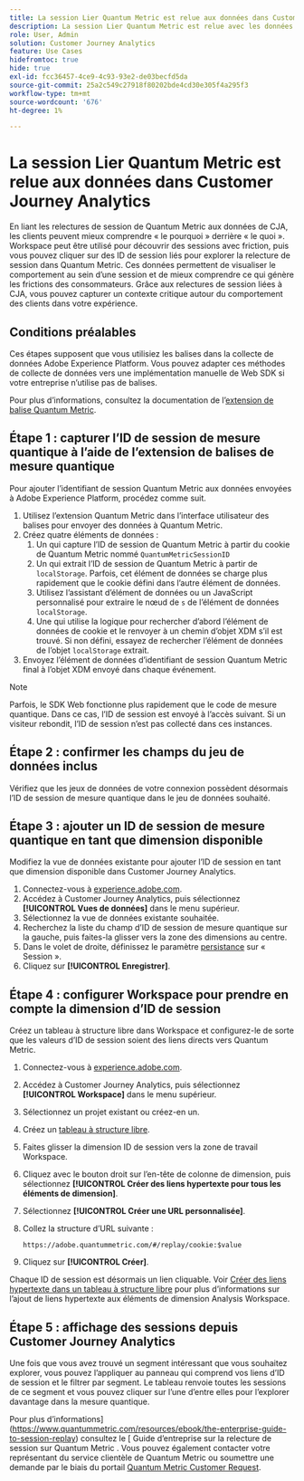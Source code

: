 ```yaml
---
title: La session Lier Quantum Metric est relue aux données dans Customer Journey Analytics
description: La session Lier Quantum Metric est relue avec les données de CJA pour mieux comprendre le « pourquoi » derrière le « quoi ».
role: User, Admin
solution: Customer Journey Analytics
feature: Use Cases
hidefromtoc: true
hide: true
exl-id: fcc36457-4ce9-4c93-93e2-de03becfd5da
source-git-commit: 25a2c549c27918f80202bde4cd30e305f4a295f3
workflow-type: tm+mt
source-wordcount: '676'
ht-degree: 1%

---
```


# La session Lier Quantum Metric est relue aux données dans Customer Journey Analytics

En liant les relectures de session de Quantum Metric aux données de CJA, les clients peuvent mieux comprendre « le pourquoi » derrière « le quoi ».  Workspace peut être utilisé pour découvrir des sessions avec friction, puis vous pouvez cliquer sur des ID de session liés pour explorer la relecture de session dans Quantum Metric.  Ces données permettent de visualiser le comportement au sein d’une session et de mieux comprendre ce qui génère les frictions des consommateurs.  Grâce aux relectures de session liées à CJA, vous pouvez capturer un contexte critique autour du comportement des clients dans votre expérience.

## Conditions préalables

Ces étapes supposent que vous utilisiez les balises dans la collecte de données Adobe Experience Platform. Vous pouvez adapter ces méthodes de collecte de données vers une implémentation manuelle de Web SDK si votre entreprise n’utilise pas de balises.

Pour plus d’informations, consultez la documentation de l’[extension de balise Quantum Metric](https://experienceleague.adobe.com/en/docs/experience-platform/destinations/catalog/analytics/quantum-metric).

## Étape 1 : capturer l’ID de session de mesure quantique à l’aide de l’extension de balises de mesure quantique

Pour ajouter l’identifiant de session Quantum Metric aux données envoyées à Adobe Experience Platform, procédez comme suit.

1. Utilisez l’extension Quantum Metric dans l’interface utilisateur des balises pour envoyer des données à Quantum Metric.
1. Créez quatre éléments de données :
   1. Un qui capture l’ID de session de Quantum Metric à partir du cookie de Quantum Metric nommé `QuantumMetricSessionID`
   1. Un qui extrait l’ID de session de Quantum Metric à partir de `localStorage`. Parfois, cet élément de données se charge plus rapidement que le cookie défini dans l’autre élément de données.
   1. Utilisez l’assistant d’élément de données ou un JavaScript personnalisé pour extraire le nœud de `s` de l’élément de données `localStorage`.
   1. Une qui utilise la logique pour rechercher d’abord l’élément de données de cookie et le renvoyer à un chemin d’objet XDM s’il est trouvé. Si non défini, essayez de rechercher l’élément de données de l’objet `localStorage` extrait.
1. Envoyez l’élément de données d’identifiant de session Quantum Metric final à l’objet XDM envoyé dans chaque événement.

>[!NOTE]
>Parfois, le SDK Web fonctionne plus rapidement que le code de mesure quantique. Dans ce cas, l’ID de session est envoyé à l’accès suivant. Si un visiteur rebondit, l’ID de session n’est pas collecté dans ces instances.

## Étape 2 : confirmer les champs du jeu de données inclus

Vérifiez que les jeux de données de votre connexion possèdent désormais l’ID de session de mesure quantique dans le jeu de données souhaité.

## Étape 3 : ajouter un ID de session de mesure quantique en tant que dimension disponible

Modifiez la vue de données existante pour ajouter l’ID de session en tant que dimension disponible dans Customer Journey Analytics.

1. Connectez-vous à [experience.adobe.com](https://experience.adobe.com).
1. Accédez à Customer Journey Analytics, puis sélectionnez **[!UICONTROL Vues de données]** dans le menu supérieur.
1. Sélectionnez la vue de données existante souhaitée.
1. Recherchez la liste du champ d’ID de session de mesure quantique sur la gauche, puis faites-la glisser vers la zone des dimensions au centre.
1. Dans le volet de droite, définissez le paramètre [persistance](/help/data-views/component-settings/persistence.md) sur « Session ».
1. Cliquez sur **[!UICONTROL Enregistrer]**.

## Étape 4 : configurer Workspace pour prendre en compte la dimension d’ID de session

Créez un tableau à structure libre dans Workspace et configurez-le de sorte que les valeurs d’ID de session soient des liens directs vers Quantum Metric.

1. Connectez-vous à [experience.adobe.com](https://experience.adobe.com).
1. Accédez à Customer Journey Analytics, puis sélectionnez **[!UICONTROL Workspace]** dans le menu supérieur.
1. Sélectionnez un projet existant ou créez-en un.
1. Créez un [tableau à structure libre](/help/analysis-workspace/visualizations/freeform-table/freeform-table.md).
1. Faites glisser la dimension ID de session vers la zone de travail Workspace.
1. Cliquez avec le bouton droit sur l’en-tête de colonne de dimension, puis sélectionnez **[!UICONTROL Créer des liens hypertexte pour tous les éléments de dimension]**.
1. Sélectionnez **[!UICONTROL Créer une URL personnalisée]**.
1. Collez la structure d’URL suivante :

   ```
   https://adobe.quantummetric.com/#/replay/cookie:$value
   ```

1. Cliquez sur **[!UICONTROL Créer]**.

Chaque ID de session est désormais un lien cliquable. Voir [Créer des liens hypertexte dans un tableau à structure libre](/help/analysis-workspace/visualizations/freeform-table/freeform-table-hyperlinks.md) pour plus d’informations sur l’ajout de liens hypertexte aux éléments de dimension Analysis Workspace.

## Étape 5 : affichage des sessions depuis Customer Journey Analytics

Une fois que vous avez trouvé un segment intéressant que vous souhaitez explorer, vous pouvez l’appliquer au panneau qui comprend vos liens d’ID de session et le filtrer par segment. Le tableau renvoie toutes les sessions de ce segment et vous pouvez cliquer sur l’une d’entre elles pour l’explorer davantage dans la mesure quantique.

Pour plus d’informations](https://www.quantummetric.com/resources/ebook/the-enterprise-guide-to-session-replay) consultez le [ Guide d’entreprise sur la relecture de session sur Quantum Metric . Vous pouvez également contacter votre représentant du service clientèle de Quantum Metric ou soumettre une demande par le biais du portail [Quantum Metric Customer Request](https://community.quantummetric.com/s/public-support-page).
